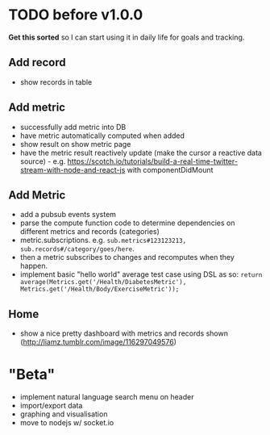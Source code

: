 TODO before v1.0.0
==================

**Get this sorted** so I can start using it in daily life for goals and tracking.

## Add record
 - show records in table

## Add metric
 - successfully add metric into DB
 - have metric automatically computed when added
 - show result on show metric page
 - have the metric result reactively update (make the cursor a reactive data source) - e.g. https://scotch.io/tutorials/build-a-real-time-twitter-stream-with-node-and-react-js with componentDidMount

## Add Metric
 - add a pubsub events system
 - parse the compute function code to determine dependencies on different metrics and records (categories)
 - metric.subscriptions. e.g. `sub.metrics#123123213, sub.records#/category/goes/here`. 
 - then a metric subscribes to changes and recomputes when they happen. 
 - implement basic "hello world" average test case using DSL as so: `return average(Metrics.get('/Health/DiabetesMetric'), Metrics.get('/Health/Body/ExerciseMetric'));`

## Home
 - show a nice pretty dashboard with metrics and records shown (http://liamz.tumblr.com/image/116297049576)


"Beta"
======

 - implement natural language search menu on header
 - import/export data
 - graphing and visualisation
 - move to nodejs w/ socket.io

